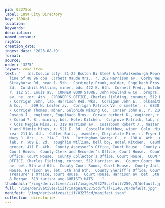 ```yaml
---
pid: 03275cd
label: 1890 City Directory
key: 1890cd
location: 
keywords: 
description: 
named_persons: 
rights: 
creation_date: 
ingest_date: '2023-08-09'
format: 
source: 
order: '3275'
layout: cmhc_item
text: "   Ins.Cos.in city. 21-22 Boston Bi Steel & VanValkenburgh Represent the strongest
  line of 08 96 cou  Corbett Maude Mrs., r. 202 Harrison av.  Corby Wesley B., grocer,
  Strayhorse Rd, head E. 5th.  Cordingly Frank, molder, Engelbach Bros., T. 124 W.
  3d.  Corkhiil William, miner, bds. 422 E. 6th.  Cornell Fred., butcher, Cook & Eggert,
  r. 112 St. Louis av.  CORNER BOOK STORE, John Nowland & Co., proprs, Harri- son
  av, ne. cor. 4th.  CORONER’S OFFICE, Charles Fielding, coroner, 512 Harrison av.
  \ Corrigan John, lab, Harrison Red. Wks.  Corrigan John E. , blksmith, T. B. Ryan
  & Co., r. 309 N. Leiter av.  Corrigan Patrick Vv. o smelter, r. 6830 W. Chestnut.
  \ Corrigan Thomas, miner, Sulphide Mining Co.  Corser John W., r. 216 W. 5th.  Corts
  Joseph J., engineer, Engelbach Bros.  Corwin Herbert D., engineer, r. 405 E. 11th.
  \ Cosad V. B., mining, bds. Hotel Kitchen.  Cosgrove Patrick, lab, r. 301 E. 7th.
  \ Coss Maggie Miss, r. 319 Harrison av.  Cosseboom Robert J., master mechanic; A.
  Y.and Minnie Mines, r. 521 E. 3d.  Costello Matthew, wiper, Colo. Midland Ry, r.
  rear 211 W. 4th.  Cotter Bart., teamster, Chrysolite Mine, r. Fryer Hill.  Cotter
  Mary J. Mrs., r. 214 E. 7th.  Cottingham George C., r. 138 W. 4th.  Coughlin Christopher,
  lab, r. 509 E. 2d.  Coughlin William, bell boy, Hotel Kitchen.  Ceumbs John E.,
  grocer, 411 E. 4th.  County Assessor’s Office, Court House.  County Attorey’s Office,
  Court House.  County Clerk and Recorder’s Office, Court House.  County Commissioner’s
  Office, Court House.  County Collector’s Office, Court House.  COUNTY CORONER’S
  OFFICE, Charles Fielding, coroner, 512 Harrison av.  County Court House, Harrison
  av, bet. 5th and 6th.  Couuty Court Rooms, Court House.  County Jail, rear Court
  House, Harrison av, bet. 5th and 6th.  County Sheriff’s Office, Court House.  Couuty
  Treasurer’s Office, Court House.  Court House, Harrison av, bet. 5th and 6th.  Brown
  & Morgan, 313 tarison ave.GHRISTY HATS    "
thumbnail: "/img/derivatives/iiif/images/03275cd/full/250,/0/default.jpg"
full: "/img/derivatives/iiif/images/03275cd/full/1140,/0/default.jpg"
manifest: "/img/derivatives/iiif/03275cd/manifest.json"
collection: directories
---
```

